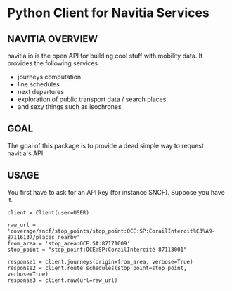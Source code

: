 # Python Client for Navitia Services

## NAVITIA OVERVIEW
navitia.io is the open API for building cool stuff with mobility data. It provides the following services

- journeys computation
- line schedules
- next departures
- exploration of public transport data / search places
- and sexy things such as isochrones


## GOAL
The goal of this package is to provide a dead simple way to request navitia's API.

## USAGE
You first have to ask for an API key (for instance SNCF). Suppose you have it.

```
client = Client(user=USER)

raw_url = 'coverage/sncf/stop_points/stop_point:OCE:SP:CorailIntercit%C3%A9-87116137/places_nearby'
from_area = 'stop_area:OCE:SA:87171009'
stop_point = "stop_point:OCE:SP:CorailIntercité-87113001"

response1 = client.journeys(origin=from_area, verbose=True)
response2 = client.route_schedules(stop_point=stop_point, verbose=True)
response3 = client.raw(url=raw_url)
```
